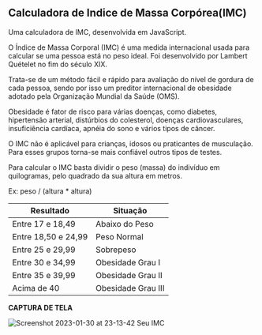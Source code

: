 
Calculadora de Indice de Massa Corpórea(IMC)
---
Uma calculadora de IMC, desenvolvida em JavaScript.

O Índice de Massa Corporal (IMC) é uma medida internacional usada para calcular se uma pessoa está no peso ideal. Foi desenvolvido por Lambert Quételet no fim do século XIX.

Trata-se de um método fácil e rápido para avaliação do nível de gordura de cada pessoa, sendo por isso um preditor internacional de obesidade adotado pela Organização Mundial da Saúde (OMS).

Obesidade é fator de risco para várias doenças, como diabetes, hipertensão arterial, distúrbios do colesterol, doenças cardiovasculares, insuficiência cardíaca, apnéia do sono e vários tipos de câncer.

O IMC não é aplicável para crianças, idosos ou praticantes de musculação. Para esses grupos torna-se mais confiável outros tipos de testes.

Para calcular o IMC basta dividir o peso (massa) do indivíduo em quilogramas, pelo quadrado da sua altura em metros.

Ex: peso / (altura * altura)

Resultado            |Situação
---|---
Entre 17 e 18,49     |Abaixo do Peso
Entre 18,50 e 24,99  |Peso Normal
Entre 25 e 29,99     |Sobrepeso
Entre 30 e 34,99     |Obesidade Grau I
Entre 35 e 39,99     |Obesidade Grau II
Acima de 40          |Obesidade Grau III




**CAPTURA DE TELA**

![Screenshot 2023-01-30 at 23-13-42 Seu IMC](https://user-images.githubusercontent.com/101753340/215642518-996ae559-888b-4f94-a178-57ca9e31c0b6.png)




 
